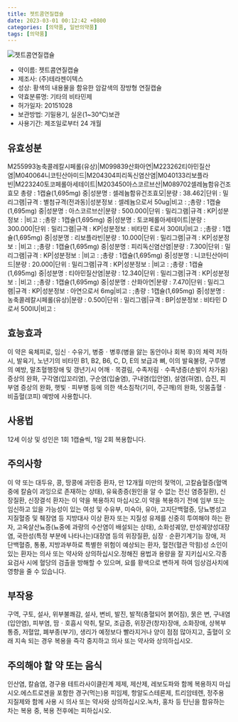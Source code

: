 ```yaml
---
title: 젯트콤연질캡슐
date: 2023-03-01 00:12:42 +0800
categories: [의약품, 일반의약품]
tags: [의약품]
---
```

![젯트콤연질캡슐](https://nedrug.mfds.go.kr/pbp/cmn/itemImageDownload/147427128653500138)

- 약이름: 젯트콤연질캡슐
- 제조사: (주)테라젠이텍스
- 성상: 황색의 내용물을 함유한 암갈색의 장방형 연질캡슐
- 약효분류명: 기타의 비타민제
- 허가일자: 20151028
- 보관방법: 기밀용기, 실온(1~30℃)보관
- 사용기간: 제조일로부터 24 개월
## 유효성분
M255993농축콜레칼시페롤(유상)|M099839산화아연|M223262티아민질산염|M040064니코틴산아미드|M204304피리독신염산염|M040133리보플라빈|M223240토코페롤아세테이트|M203450아스코르브산|M089702셀레늄함유건조효모
총량 : 1캡슐(1,695mg) 중|성분명 : 셀레늄함유건조효모|분량 : 38.462|단위 : 밀리그램|규격 : 별첨규격(전과동)|성분정보 : 셀레늄으로서 50ug|비고 : ;총량 : 1캡슐(1,695mg) 중|성분명 : 아스코르브산|분량 : 500.000|단위 : 밀리그램|규격 : KP|성분정보 : |비고 : ;총량 : 1캡슐(1,695mg) 중|성분명 : 토코페롤아세테이트|분량 : 300.000|단위 : 밀리그램|규격 : KP|성분정보 : 비타민 E로서 300IU|비고 : ;총량 : 1캡슐(1,695mg) 중|성분명 : 리보플라빈|분량 : 10.000|단위 : 밀리그램|규격 : KP|성분정보 : |비고 : ;총량 : 1캡슐(1,695mg) 중|성분명 : 피리독신염산염|분량 : 7.300|단위 : 밀리그램|규격 : KP|성분정보 : |비고 : ;총량 : 1캡슐(1,695mg) 중|성분명 : 니코틴산아미드|분량 : 20.000|단위 : 밀리그램|규격 : KP|성분정보 : |비고 : ;총량 : 1캡슐(1,695mg) 중|성분명 : 티아민질산염|분량 : 12.340|단위 : 밀리그램|규격 : KP|성분정보 : |비고 : ;총량 : 1캡슐(1,695mg) 중|성분명 : 산화아연|분량 : 7.470|단위 : 밀리그램|규격 : KP|성분정보 : 아연으로서 6mg|비고 : ;총량 : 1캡슐(1,695mg) 중|성분명 : 농축콜레칼시페롤(유상)|분량 : 0.500|단위 : 밀리그램|규격 : BP|성분정보 : 비타민 D로서 500IU|비고 :
## 효능효과
이 약은 육체피로, 임신ㆍ수유기, 병중ㆍ병후(병을 앓는 동안이나 회복 후)의 체력 저하 시, 발육기, 노년기의 비타민 B1, B2, B6, C, D, E의 보급과 뼈, 이의 발육불량, 구루병의 예방, 말초혈행장애 및 갱년기시 어깨ㆍ목결림, 수족저림ㆍ수족냉증(손발이 차가움) 증상의 완화, 구각염(입꼬리염), 구순염(입술염), 구내염(입안염), 설염(혀염), 습진, 피부염 증상의 완화, 햇빛ㆍ피부병 등에 의한 색소침착(기미, 주근깨)의 완화, 잇몸출혈ㆍ비출혈(코피) 예방에 사용합니다.
## 사용법
12세 이상 및 성인은 1회 1캡슐씩, 1일 2회 복용합니다.
## 주의사항
이 약 또는 대두유, 콩, 땅콩에 과민증 환자, 만 12개월 미만의 젖먹이, 고칼슘혈증(혈액중에 칼슘이 과잉으로 존재하는 상태), 유육종증(원인을 알 수 없는 전신 염증질환), 신장질환, 신장결석 환자는 이 약을 복용하지 마십시오.이 약을 복용하기 전에 임부 또는 임신하고 있을 가능성이 있는 여성 및 수유부, 미숙아, 유아, 고지단백혈증, 당뇨병성고지질혈증 및 췌장염 등 지방대사 이상 환자 또는 지질성 유제를 신중히 투여해야 하는 환자, 고옥살산뇨증(뇨중에 과량의 수산염이 배설되는 상태), 소화성궤양, 만성궤양성대장염, 국한성(특정 부분에 나타나는)대장염 등의 위장질환, 심장ㆍ순환기계기능 장애, 저단백혈증, 통풍, 지방과부하로 특별한 위험이 예상되는 환자, 혈전(혈관 막힘)성 소인이 있는 환자는 의사 또는 약사와 상의하십시오.정해진 용법과 용량을 잘 지키십시오.각종 요검사 시에 혈당의 검출을 방해할 수 있으며, 요를 황색으로 변하게 하여 임상검사치에 영향을 줄 수 있습니다.
## 부작용
구역, 구토, 설사, 위부불쾌감, 설사, 변비, 발진, 발적(충혈되어 붉어짐), 묽은 변, 구내염(입안염), 피부염, 땀ㆍ호흡시 악취, 탈모, 조급증, 위장관(창자)장애, 소화장애, 상복부통증, 저혈압, 폐부종(부기), 생리가 예정보다 빨라지거나 양이 점점 많아지고, 출혈이 오래 지속 되는 경우 복용을 즉각 중지하고 의사 또는 약사와 상의하십시오.
## 주의해야 할 약 또는 음식
인산염, 칼슘염, 경구용 테트라사이클린계 제제, 제산제, 레보도파와 함께 복용하지 마십시오.에스트로겐을 포함한 경구(먹는)용 피임제, 항알도스테론제, 트리암테렌, 정주용 지질제와 함께 사용 시 의사 또는 약사와 상의하십시오.녹차, 홍차 등 탄닌을 함유하는 차는 복용 중, 복용 전후에는 피하십시오.
